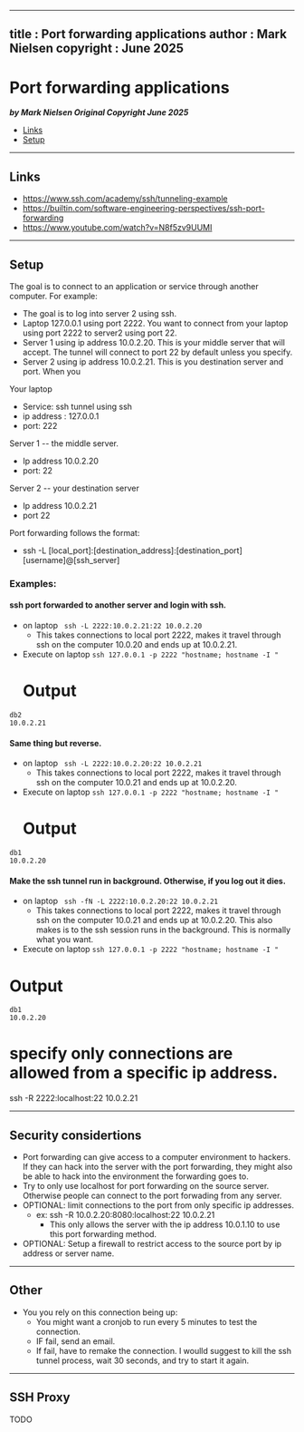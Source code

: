 
---
title : Port forwarding applications
author : Mark Nielsen
copyright : June 2025
---


Port forwarding applications
==============================

_**by Mark Nielsen
Original Copyright June 2025**_

* [Links](#links)
* [Setup](#s)

* * *
<a name=Links></a>Links
-----


* https://www.ssh.com/academy/ssh/tunneling-example
* https://builtin.com/software-engineering-perspectives/ssh-port-forwarding
* https://www.youtube.com/watch?v=N8f5zv9UUMI

* * *
<a name=s></a>Setup
-----

The goal is to connect to an application or service through another computer. For example:

* The goal is to log into server 2 using ssh. 
* Laptop 127.0.0.1 using port 2222. You want to connect from your laptop using
port 2222 to server2 using port 22.
* Server 1 using ip address 10.0.2.20. This is your middle server that will accept. The tunnel will
connect to port 22 by default unless you specify.
* Server 2 using ip address 10.0.2.21. This is you destination server and port. When you 


Your laptop
* Service: ssh tunnel using ssh
* ip address : 127.0.0.1
* port: 222

Server 1 -- the middle server.
* Ip address 10.0.2.20
* port: 22

Server 2 -- your destination server
* Ip address 10.0.2.21
* port 22


Port forwarding follows the format:
* ssh -L [local_port]:[destination_address]:[destination_port] [username]@[ssh_server]

### Examples:
#### ssh port forwarded to another server and login with ssh.
* on laptop
``` ssh -L 2222:10.0.2.21:22 10.0.2.20```
    * This takes connections to local port 2222, makes it travel through ssh on the computer 10.0.20
      and ends up at 10.0.2.21.
* Execute on laptop
``` ssh 127.0.0.1 -p 2222 "hostname; hostname -I " ```
    # Output
```
db2
10.0.2.21
```

#### Same thing but reverse.
* on laptop
``` ssh -L 2222:10.0.2.20:22 10.0.2.21```
    * This takes connections to local port 2222, makes it travel through ssh on the computer 10.0.21
          and ends up at 10.0.2.20.
* Execute on laptop
``` ssh 127.0.0.1 -p 2222 "hostname; hostname -I " ```
    # Output
```
db1
10.0.2.20
```

#### Make the ssh tunnel run in background. Otherwise, if you log out it dies.
* on laptop
``` ssh -fN -L 2222:10.0.2.20:22 10.0.2.21```
    * This takes connections to local port 2222, makes it travel through ssh on the computer 10.0.21
       and ends up at 10.0.2.20. This also makes is to the ssh session runs in the background.
       This is normally what you want. 
* Execute on laptop
``` ssh 127.0.0.1 -p 2222 "hostname; hostname -I " ```
# Output
```
db1
10.0.2.20
```
	      

  # specify only connections are allowed from a specific ip address. 

ssh -R 2222:localhost:22 10.0.2.21


* * *
<a name=security></a>Security considertions
-----
* Port forwarding can give access to a computer environment to hackers. If they can hack into the server
with the port forwarding, they might also be able to hack into the environment the forwarding goes to.
* Try to only use localhost for port forwarding on the source server. Otherwise people can connect to the
port forwading from any server.
* OPTIONAL: limit connections to the port from only specific ip addresses.
    * ex: ssh -R 10.0.2.20:8080:localhost:22 10.0.2.21
        * This only allows the server with the ip address 10.0.1.10 to use this port forwarding method. 
* OPTIONAL: Setup a firewall to restrict access to the source port by ip address or server name.

* * *
<a name=other></a>Other
-----
* You you rely on this connection being up:
    * You might want a cronjob to run every 5 minutes to test the connection.
    * IF fail, send an email.
    * If fail, have to remake the connection. I woulld suggest to kill the ssh tunnel process, wait 30 seconds,
    and try to start it again. 


* * *
<a name=p></a>SSH Proxy
-----
TODO

